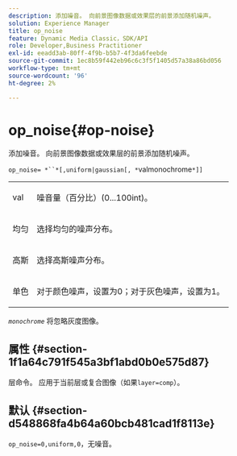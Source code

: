 ```yaml
---
description: 添加噪音。 向前景图像数据或效果层的前景添加随机噪声。
solution: Experience Manager
title: op_noise
feature: Dynamic Media Classic，SDK/API
role: Developer,Business Practitioner
exl-id: eeadd3ab-80ff-4f9b-b5b7-4f3da6feebde
source-git-commit: 1ec8b59f442eb96c6c3f5f1405d57a38a86bd056
workflow-type: tm+mt
source-wordcount: '96'
ht-degree: 2%

---
```


# op_noise{#op-noise}

添加噪音。 向前景图像数据或效果层的前景添加随机噪声。

`op_noise= *``*[,uniform|gaussian[, *`valmonochrome`*]]`

<table id="table_40675464E5824D52BF392ECCE2DDC03C"> 
 <tbody> 
  <tr> 
   <td colname="col1"> <p><span class="codeph"> val</span> </p> </td> 
   <td colname="col2"> <p>噪音量（百分比）(0...100int)。 </p> </td> 
  </tr> 
  <tr> 
   <td colname="col1"> <p><span class="codeph"> 均匀</span> </p> </td> 
   <td colname="col2"> <p>选择均匀的噪声分布。 </p> </td> 
  </tr> 
  <tr> 
   <td colname="col1"> <p><span class="codeph"> 高斯</span> </p> </td> 
   <td colname="col2"> <p>选择高斯噪声分布。 </p> </td> 
  </tr> 
  <tr> 
   <td colname="col1"> <p><span class="varname"> 单色</span> </p> </td> 
   <td colname="col2"> <p>对于颜色噪声，设置为0；对于灰色噪声，设置为1。 </p> </td> 
  </tr> 
 </tbody> 
</table>

*`monochrome`* 将忽略灰度图像。

## 属性 {#section-1f1a64c791f545a3bf1abd0b0e575d87}

层命令。 应用于当前层或复合图像（如果`layer=comp`）。

## 默认 {#section-d548868fa4b64a60bcb481cad1f8113e}

`op_noise=0,uniform,0`，无噪音。

